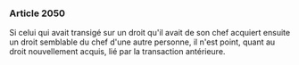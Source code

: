 ### Article 2050

Si celui qui avait transigé sur un droit qu'il avait de son chef acquiert ensuite un droit semblable du chef d'une autre personne, il n'est point, quant au droit nouvellement acquis, lié par la transaction antérieure.

